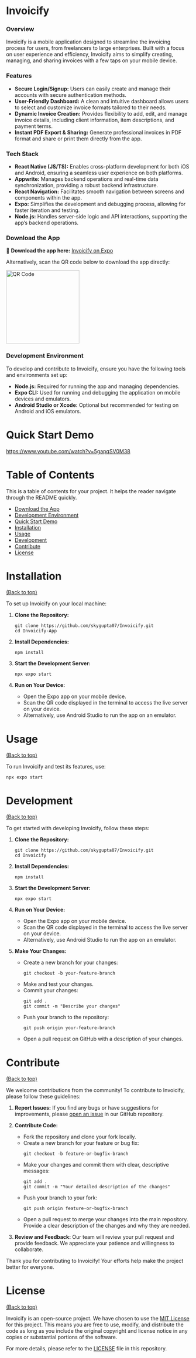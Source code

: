 # Invoicify

### Overview

Invoicify is a mobile application designed to streamline the invoicing process for users, from freelancers to large enterprises. Built with a focus on user experience and efficiency, Invoicify aims to simplify creating, managing, and sharing invoices with a few taps on your mobile device.

### Features

- **Secure Login/Signup:** Users can easily create and manage their accounts with secure authentication methods.
- **User-Friendly Dashboard:** A clean and intuitive dashboard allows users to select and customize invoice formats tailored to their needs.
- **Dynamic Invoice Creation:** Provides flexibility to add, edit, and manage invoice details, including client information, item descriptions, and payment terms.
- **Instant PDF Export & Sharing:** Generate professional invoices in PDF format and share or print them directly from the app.

### Tech Stack

- **React Native (JS/TS):** Enables cross-platform development for both iOS and Android, ensuring a seamless user experience on both platforms.
- **Appwrite:** Manages backend operations and real-time data synchronization, providing a robust backend infrastructure.
- **React Navigation:** Facilitates smooth navigation between screens and components within the app.
- **Expo:** Simplifies the development and debugging process, allowing for faster iteration and testing.
- **Node.js:** Handles server-side logic and API interactions, supporting the app’s backend operations.

### Download the App

📲 **Download the app here:** [Invoicify on Expo](https://expo.dev/accounts/nitin.jha/projects/reactNativeInvoice/builds/8bad1205-d78f-4a7c-b11e-a0a29a97c306)

Alternatively, scan the QR code below to download the app directly:

<img src="https://github.com/user-attachments/assets/4095e0bd-dfcc-4d74-8ba6-416bc3b67400" alt="QR Code" width="200"/>


### Development Environment

To develop and contribute to Invoicify, ensure you have the following tools and environments set up:

- **Node.js:** Required for running the app and managing dependencies.
- **Expo CLI:** Used for running and debugging the application on mobile devices and emulators.
- **Android Studio or Xcode:** Optional but recommended for testing on Android and iOS emulators.

# Quick Start Demo

https://www.youtube.com/watch?v=5gapqSV0M38


# Table of Contents

This is a table of contents for your project. It helps the reader navigate through the README quickly.


- [Download the App](#download-the-app)
- [Development Environment](#development-environment)
- [Quick Start Demo](#quick-start-demo)
- [Installation](#installation)
- [Usage](#usage)
- [Development](#development)
- [Contribute](#contribute)
- [License](#license)



# Installation
[(Back to top)](#table-of-contents)

To set up Invoicify on your local machine:

1. **Clone the Repository:**
    ```shell
    git clone https://github.com/skygupta07/Invoicify.git
    cd Invoicify-App
    ```

2. **Install Dependencies:**
    ```shell
    npm install
    ```

3. **Start the Development Server:**
    ```shell
    npx expo start
    ```

4. **Run on Your Device:**
   - Open the Expo app on your mobile device.
   - Scan the QR code displayed in the terminal to access the live server on your device.
   - Alternatively, use Android Studio to run the app on an emulator.


# Usage
[(Back to top)](#table-of-contents)

To run Invoicify and test its features, use:

```shell
npx expo start
```


# Development
[(Back to top)](#table-of-contents)

To get started with developing Invoicify, follow these steps:

1. **Clone the Repository:**
    ```shell
    git clone https://github.com/skygupta07/Invoicify.git
    cd Invoicify
    ```

2. **Install Dependencies:**
    ```shell
    npm install
    ```

3. **Start the Development Server:**
    ```shell
    npx expo start
    ```

4. **Run on Your Device:**
   - Open the Expo app on your mobile device.
   - Scan the QR code displayed in the terminal to access the live server on your device.
   - Alternatively, use Android Studio to run the app on an emulator.

5. **Make Your Changes:**
   - Create a new branch for your changes:
     ```shell
     git checkout -b your-feature-branch
     ```
   - Make and test your changes.
   - Commit your changes:
     ```shell
     git add .
     git commit -m "Describe your changes"
     ```
   - Push your branch to the repository:
     ```shell
     git push origin your-feature-branch
     ```
   - Open a pull request on GitHub with a description of your changes.


# Contribute
[(Back to top)](#table-of-contents)

We welcome contributions from the community! To contribute to Invoicify, please follow these guidelines:

1. **Report Issues:** If you find any bugs or have suggestions for improvements, please [open an issue](https://github.com/skygupta07/Invoicify/issues) in our GitHub repository.

2. **Contribute Code:** 
   - Fork the repository and clone your fork locally.
   - Create a new branch for your feature or bug fix:
     ```shell
     git checkout -b feature-or-bugfix-branch
     ```
   - Make your changes and commit them with clear, descriptive messages:
     ```shell
     git add .
     git commit -m "Your detailed description of the changes"
     ```
   - Push your branch to your fork:
     ```shell
     git push origin feature-or-bugfix-branch
     ```
   - Open a pull request to merge your changes into the main repository. Provide a clear description of the changes and why they are needed.

3. **Review and Feedback:** Our team will review your pull request and provide feedback. We appreciate your patience and willingness to collaborate.

Thank you for contributing to Invoicify! Your efforts help make the project better for everyone.

# License
[(Back to top)](#table-of-contents)

Invoicify is an open-source project. We have chosen to use the [MIT License](https://opensource.org/licenses/MIT) for this project. This means you are free to use, modify, and distribute the code as long as you include the original copyright and license notice in any copies or substantial portions of the software.

For more details, please refer to the [LICENSE](LICENSE) file in this repository.



